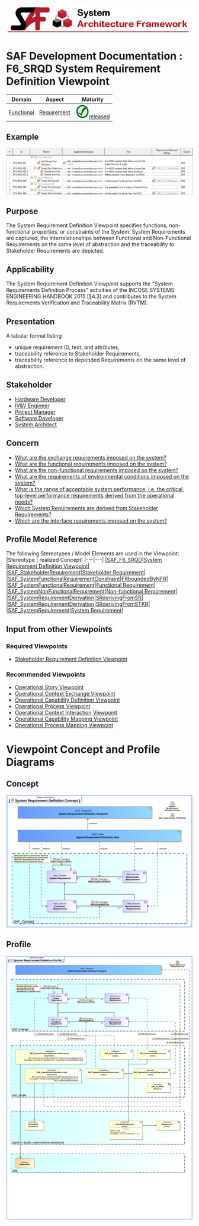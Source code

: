 ![System Architecture Framework](../../diagrams/Banner_SAF.png)
# SAF Development Documentation : **F6_SRQD** System Requirement Definition Viewpoint
|**Domain**|**Aspect**|**Maturity**|
| --- | --- | --- |
|[Functional](../../domains.md#Domain-Functional)|[Requirement](../../aspects.md#Aspect-Requirement)|![Released](../../diagrams/Symbol_confirmed.png )[released](../../using-saf/maturity.md#released)|
## Example
![System-Requirement-Definition-Viewpoint-primary-example.svg](../../diagrams/vp-examples/System-Requirement-Definition-Viewpoint-primary-example.svg)
## Purpose
The System Requirement Definition Viewpoint specifies functions, non-functional properties, or constraints of the System. System Requirements are captured, the interrelationships between Functional and Non-Functional Requirements on the same level of abstraction and the traceability to Stakeholder Requirements are depicted.
## Applicability
The System Requirement Definition Viewpoint supports the "System Requirements Definition Process" activities of the INCOSE SYSTEMS ENGINEERING HANDBOOK 2015 [§4.3] and contributes to the System Requirements Verification and Traceability Matrix (RVTM).
## Presentation
A tabular format listing
* unique requirement ID, text, and attributes,
* traceability reference to Stakeholder Requirements,
* traceability reference to depended Requirements on the same level of abstraction.

## Stakeholder
* [Hardware Developer](../../stakeholders.md#Hardware-Developer)
* [IV&V Engineer](../../stakeholders.md#IV&V-Engineer)
* [Project Manager](../../stakeholders.md#Project-Manager)
* [Software Developer](../../stakeholders.md#Software-Developer)
* [System Architect](../../stakeholders.md#System-Architect)
## Concern
* [What are the exchange requirements imposed on the system?](../../concerns.md#_2021x_2_8710274_1674576758978_464279_23425)
* [What are the functional requirements imposed on the system?](../../concerns.md#_2021x_2_8710274_1674576758860_195868_23350)
* [What are the non-functional requirements imposed on the system?](../../concerns.md#_2021x_2_8710274_1674576758640_180559_23118)
* [What are the requirements of environmental conditions imposed on the system?](../../concerns.md#_2021x_2_8710274_1674576758798_122991_23285)
* [What is the range of acceptable system performance, i.e. the critical, top-level performance requirements derived from the operational needs?](../../concerns.md#_2021x_2_8710274_1674576759042_480392_23467)
* [Which System Requirements are derived from Stakeholder Requirements?](../../concerns.md#_2021x_2_8710274_1674576758563_692887_23057)
* [Which are the interface requirements imposed on the system?](../../concerns.md#_2021x_2_8710274_1674576758778_979635_23258)
## Profile Model Reference
The following Stereotypes / Model Elements are used in the Viewpoint:
|Stereotype | realized Concept|
|---|---|
|[SAF_F6_SRQD](../../stereotypes.md#SAF_F6_SRQD)|[System Requirement Definition Viewpoint](../concept/concepts.md#System-Requirement-Definition-Viewpoint)|
|[SAF_StakeholderRequirement](../../stereotypes.md#SAF_StakeholderRequirement)|[Stakeholder Requirement](../concept/concepts.md#Stakeholder-Requirement)|
|[SAF_SystemFunctionalRequirementConstraint](../../stereotypes.md#SAF_SystemFunctionalRequirementConstraint)|[FRboundedByNFR](../concept/concepts.md#FRboundedByNFR)|
|[SAF_SystemFunctionalRequirement](../../stereotypes.md#SAF_SystemFunctionalRequirement)|[Functional Requirement](../concept/concepts.md#Functional-Requirement)|
|[SAF_SystemNonFunctionalRequirement](../../stereotypes.md#SAF_SystemNonFunctionalRequirement)|[Non-functional Requirement](../concept/concepts.md#Non-functional-Requirement)|
|[SAF_SystemRequirementDerivation](../../stereotypes.md#SAF_SystemRequirementDerivation)|[SRderivingFromSR](../concept/concepts.md#SRderivingFromSR)|
|[SAF_SystemRequirementDerivation](../../stereotypes.md#SAF_SystemRequirementDerivation)|[SRderivingFromSTKR](../concept/concepts.md#SRderivingFromSTKR)|
|[SAF_SystemRequirement](../../stereotypes.md#SAF_SystemRequirement)|[System Requirement](../concept/concepts.md#System-Requirement)|
## Input from other Viewpoints
### Required Viewpoints
* [Stakeholder Requirement Definition Viewpoint](Stakeholder-Requirement-Definition-Viewpoint.md)
### Recommended Viewpoints
* [Operational Story Viewpoint](Operational-Story-Viewpoint.md)
* [Operational Context Exchange Viewpoint](Operational-Context-Exchange-Viewpoint.md)
* [Operational Capability Definition Viewpoint](Operational-Capability-Definition-Viewpoint.md)
* [Operational Process Viewpoint](Operational-Process-Viewpoint.md)
* [Operational Context Interaction Viewpoint](Operational-Context-Interaction-Viewpoint.md)
* [Operational Capability Mapping Viewpoint](Operational-Capability-Mapping-Viewpoint.md)
* [Operational Process Mapping Viewpoint](Operational-Process-Mapping-Viewpoint.md)
# Viewpoint Concept and Profile Diagrams
## Concept
![System Requirement Definition Concept](diagrams/System-Requirement-Definition-Concept.svg)
## Profile
![System Requirement Definition Profile](diagrams/System-Requirement-Definition-Profile.svg)

